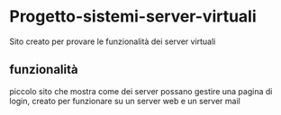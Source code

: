 # Progetto-sistemi-server-virtuali
Sito creato per provare le funzionalità dei server virtuali
## funzionalità
piccolo sito che mostra come dei server possano gestire una pagina di login, creato per funzionare su un server web e un server mail
